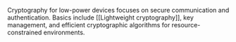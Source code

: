 Cryptography for low-power devices focuses on secure communication and authentication. Basics include [[Lightweight cryptography]], key management, and efficient cryptographic algorithms for resource-constrained environments.